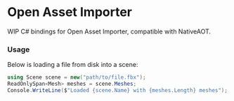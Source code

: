 # Open Asset Importer
WIP C# bindings for Open Asset Importer, compatible with NativeAOT.

### Usage
Below is loading a file from disk into a scene:
```cs
using Scene scene = new("path/to/file.fbx");
ReadOnlySpan<Mesh> meshes = scene.Meshes;
Console.WriteLine($"Loaded {scene.Name} with {meshes.Length} meshes");
```